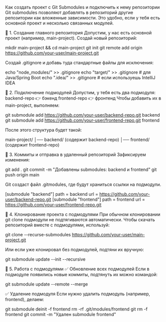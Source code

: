 Как создать проект с Git Submodules и подключить к нему репозитории
Git submodules позволяют добавлять в репозиторий другие репозитории как вложенные зависимости. Это удобно, если у тебя есть основной проект и несколько связанных модулей.

🔹 1. Создание главного репозитория
Допустим, у нас есть основной проект (например, main-project).
Создай новый репозиторий:

mkdir main-project && cd main-project
git init
git remote add origin https://github.com/your-user/main-project.git


Создай .gitignore и добавь туда стандартные файлы для исключения:

echo "node_modules/" >> .gitignore
echo "target/" >> .gitignore  # для Java/Spring Boot
echo ".idea/" >> .gitignore   # если используешь IntelliJ IDEA


🔹 2. Подключение подмодулей
Допустим, у тебя есть два подмодуля:
backend-repo 👉 бэкенд
frontend-repo 👉 фронтенд
Чтобы добавить их в main-project, выполняем:

git submodule add https://github.com/your-user/backend-repo.git backend
git submodule add https://github.com/your-user/frontend-repo.git frontend

После этого структура будет такой:

main-project/
│── backend/  (содержит backend-repo)
│── frontend/ (содержит frontend-repo)


🔹 3. Коммиты и отправка в удаленный репозиторий
Зафиксируем изменения:

git add .
git commit -m "Добавлены submodules: backend и frontend"
git push origin main


Git создаст файл .gitmodules, где будут храниться ссылки на подмодули.

[submodule "backend"]
    path = backend
    url = https://github.com/your-user/backend-repo.git
[submodule "frontend"]
    path = frontend
    url = https://github.com/your-user/frontend-repo.git



🔹 4. Клонирование проекта с подмодулями
При обычном клонировании git clone подмодули не подтягиваются автоматически.
Чтобы скачать репозиторий вместе с подмодулями, используй:

git clone --recurse-submodules https://github.com/your-user/main-project.git

Или если уже клонировал без подмодулей, подтяни их вручную:

git submodule update --init --recursive


🔹 5. Работа с подмодулями
✅ Обновление всех подмодулей
Если в подмодуле появились новые коммиты, подтянуть их можно командой:

git submodule update --remote --merge

✅ Удаление подмодуля
Если нужно удалить подмодуль (например, frontend), делаем:

git submodule deinit -f frontend
rm -rf .git/modules/frontend
git rm -f frontend
git commit -m "Удален submodule frontend"

